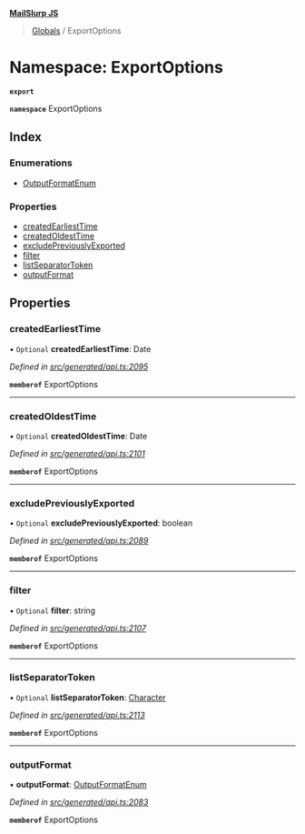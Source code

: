 **[MailSlurp JS](../README.md)**

> [Globals](../README.md) / ExportOptions

# Namespace: ExportOptions

**`export`** 

**`namespace`** ExportOptions

## Index

### Enumerations

* [OutputFormatEnum](../enums/exportoptions.outputformatenum.md)

### Properties

* [createdEarliestTime](exportoptions.md#createdearliesttime)
* [createdOldestTime](exportoptions.md#createdoldesttime)
* [excludePreviouslyExported](exportoptions.md#excludepreviouslyexported)
* [filter](exportoptions.md#filter)
* [listSeparatorToken](exportoptions.md#listseparatortoken)
* [outputFormat](exportoptions.md#outputformat)

## Properties

### createdEarliestTime

• `Optional` **createdEarliestTime**: Date

*Defined in [src/generated/api.ts:2095](https://github.com/mailslurp/mailslurp-client/blob/05090ce/src/generated/api.ts#L2095)*

**`memberof`** ExportOptions

___

### createdOldestTime

• `Optional` **createdOldestTime**: Date

*Defined in [src/generated/api.ts:2101](https://github.com/mailslurp/mailslurp-client/blob/05090ce/src/generated/api.ts#L2101)*

**`memberof`** ExportOptions

___

### excludePreviouslyExported

• `Optional` **excludePreviouslyExported**: boolean

*Defined in [src/generated/api.ts:2089](https://github.com/mailslurp/mailslurp-client/blob/05090ce/src/generated/api.ts#L2089)*

**`memberof`** ExportOptions

___

### filter

• `Optional` **filter**: string

*Defined in [src/generated/api.ts:2107](https://github.com/mailslurp/mailslurp-client/blob/05090ce/src/generated/api.ts#L2107)*

**`memberof`** ExportOptions

___

### listSeparatorToken

• `Optional` **listSeparatorToken**: [Character](../interfaces/character.md)

*Defined in [src/generated/api.ts:2113](https://github.com/mailslurp/mailslurp-client/blob/05090ce/src/generated/api.ts#L2113)*

**`memberof`** ExportOptions

___

### outputFormat

•  **outputFormat**: [OutputFormatEnum](../enums/exportoptions.outputformatenum.md)

*Defined in [src/generated/api.ts:2083](https://github.com/mailslurp/mailslurp-client/blob/05090ce/src/generated/api.ts#L2083)*

**`memberof`** ExportOptions
